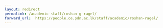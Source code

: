 ```yaml
---
layout: redirect
permalink: /academic-staff/roshan-g-ragel/
forward_url:  https://people.ce.pdn.ac.lk/staff/academic/roshan-ragel/
---
```

